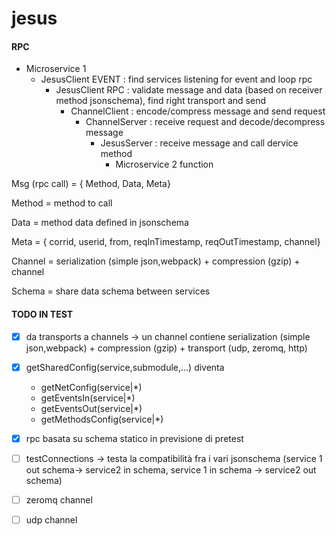 # jesus

#### RPC
- Microservice 1
  - JesusClient EVENT : find services listening for event and loop rpc
    - JesusClient RPC : validate message and data (based on receiver method jsonschema), find right transport and send
      - ChannelClient : encode/compress message and send request
        - ChannelServer : receive request and decode/decompress message
          - JesusServer : receive message and call dervice method
            - Microservice 2 function



Msg (rpc call) = { Method, Data, Meta}

Method = method to call

Data = method data defined in jsonschema

Meta = { corrid, userid, from, reqInTimestamp, reqOutTimestamp, channel}

Channel = serialization (simple json,webpack) + compression (gzip)  + channel

Schema = share data schema between services


#### TODO IN TEST
- [x] da transports a channels -> un channel contiene serialization (simple json,webpack) + compression (gzip)  + transport (udp, zeromq, http)
- [x] getSharedConfig(service,submodule,...) diventa
  - getNetConfig(service|*)
  - getEventsIn(service|*)
  - getEventsOut(service|*)
  - getMethodsConfig(service|*)

- [x] rpc basata su schema statico in previsione di pretest
- [ ] testConnections -> testa la compatibilità fra i vari  jsonschema (service 1 out schema-> service2 in schema, service 1 in schema -> service2 out schema)
- [ ] zeromq channel
- [ ] udp channel
